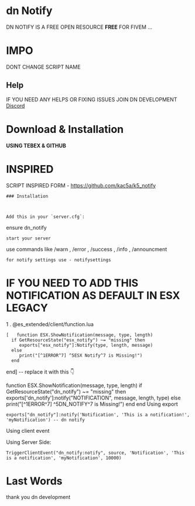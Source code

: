 
# dn  Notify

DN NOTIFY IS A FREE OPEN RESOURCE **FREE** FOR FIVEM ...

# IMPO
DONT CHANGE SCRIPT NAME 


## Help


IF YOU NEED ANY HELPS OR FIXING ISSUES JOIN DN DEVELOPMENT [Discord](https://discord.gg/5rPcUNHDEV)
  

# Download & Installation

**USING  TEBEX & GITHUB**

# INSPIRED

SCRIPT INSPIRED FORM - https://github.com/kac5a/k5_notify

```
### Installation

  

Add this in your `server.cfg`:

```
ensure dn_notify
```
start your server
```
use commands like /warn , /error , /success , /info , /announcment 
```
for notify settings use - notifysettings
```

# IF YOU NEED TO ADD THIS NOTIFICATION AS DEFAULT IN ESX LEGACY

1 . @es_extended/client/function.lua
    
    [   function ESX.ShowNotification(message, type, length)
      if GetResourceState("esx_notify") ~= "missing" then
         exports["esx_notify"]:Notify(type, length, message)
      else
         print("[^1ERROR^7] ^5ESX Notify^7 is Missing!")
      end
   end] -- replace it with this 👇

function ESX.ShowNotification(message, type, length)
    if GetResourceState("dn_notify") ~= "missing" then
       exports['dn_notify']:notify("NOTIFICATION", message, length, type)
    else
       print("[^1ERROR^7] ^5DN_NOTIFY^7 is Missing!")
    end
 end
Using export

    exports["dn_notify"]:notify('Notification', 'This is a notification!', 'myNotification') -- dn notify
Using client event

Using Server Side:

    TriggerClientEvent("dn_notify:notify", source, 'Notification', 'This is a notification', 'myNotification', 10000)
# Last Words

thank you 
dn development 
